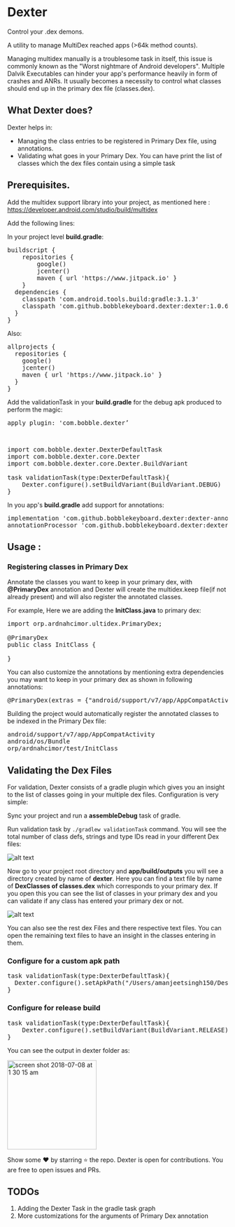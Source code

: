 # Dexter

Control your .dex demons.

A utility to manage MultiDex reached apps (>64k method counts).

Managing multidex manually is a troublesome task in itself, this issue is commonly known as the "Worst nightmare of Android developers". Multiple Dalvik Executables can hinder your app's performance heavily in form of crashes and ANRs. It usually becomes a necessity to control what classes should end up in the primary dex file (classes.dex).

<h2>What Dexter does?</h2>
Dexter helps in:<br>
<ul>
<li>Managing the class entries to be registered in Primary Dex file, using annotations.</li>
<li>Validating what goes in your Primary Dex. You can have print the list of classes which the dex files contain using a simple task</li>
</ul>

<h2>Prerequisites.</h2>

Add the multidex support library into your project, as mentioned here : https://developer.android.com/studio/build/multidex

Add the following lines:

In your project level <b>build.gradle</b>:
<pre>
buildscript {
    repositories {
        google()
        jcenter()
        maven { url 'https://www.jitpack.io' }
    }
  dependencies {
    classpath 'com.android.tools.build:gradle:3.1.3'
    classpath 'com.github.bobblekeyboard.dexter:dexter:1.0.6'
  }
}
</pre>
Also:
<pre>
allprojects {
  repositories {
    google()
    jcenter()
    maven { url 'https://www.jitpack.io' }
  }
}
</pre>

Add the validationTask in your <b>build.gradle</b> for the debug apk produced to perform the magic:
<pre>apply plugin: 'com.bobble.dexter’</pre><br>

<pre>
import com.bobble.dexter.DexterDefaultTask
import com.bobble.dexter.core.Dexter
import com.bobble.dexter.core.Dexter.BuildVariant

task validationTask(type:DexterDefaultTask){
    Dexter.configure().setBuildVariant(BuildVariant.DEBUG)
}
</pre>

In you app's <b>build.gradle</b> add support for annotations:

<pre>
implementation 'com.github.bobblekeyboard.dexter:dexter-annotations:1.0.6’
annotationProcessor 'com.github.bobblekeyboard.dexter:dexter-processors:1.0.6’
</pre>

<h2>Usage :</h2>

<h3>Registering classes in Primary Dex</h3>

Annotate the classes you want to keep in your primary dex, with <b>@PrimaryDex</b> annotation and Dexter will create the multidex.keep file(if not already present) and will also register the annotated classes. 

For example, Here we are adding the <b>InitClass.java</b> to primary dex:
<pre>
import orp.ardnahcimor.ultidex.PrimaryDex;

@PrimaryDex
public class InitClass {

}
</pre>
You can also customize the annotations by mentioning extra dependencies you may want to keep in your primary dex as shown in following annotations:
<pre>
@PrimaryDex(extras = {"android/support/v7/app/AppCompatActivity", "android/os/Bundle"})
</pre>

Building the project would automatically register the annotated classes to be indexed in the Primary Dex file:
<pre>
android/support/v7/app/AppCompatActivity
android/os/Bundle
orp/ardnahcimor/test/InitClass
</pre>

<h2>Validating the Dex Files</h2>
For validation, Dexter consists of a gradle plugin which gives you an insight to the list of classes going in your multiple dex files. Configuration is very simple:<br>

Sync your project and run a <b>assembleDebug</b> task of gradle.

Run validation task by <code>./gradlew validationTask</code> command. You will see the total number of class defs, strings and type IDs read in your different Dex files:<br>

![alt text](https://user-images.githubusercontent.com/12881364/42413902-c847875a-8247-11e8-9870-4fa156b1610c.png)

Now go to your project root directory and <b>app/build/outputs</b> you will see a directory created by name of <b>dexter</b>. Here you can find a text file by name of <b>DexClasses of classes.dex</b> which corresponds to your primary dex. If you open this you can see the list of classes in your primary dex and you can validate if any class has entered your primary dex or not.<br>

![alt text](https://user-images.githubusercontent.com/12881364/42414417-bee2a64e-8252-11e8-900c-c1dca9d11587.png)

You can also see the rest dex Files and there respective text files. You can open the remaining text files to have an insight in the classes entering in them.

<h3>Configure for a custom apk path</h3>
<pre>
task validationTask(type:DexterDefaultTask){
  Dexter.configure().setApkPath("/Users/amanjeetsingh150/Desktop/app-debug.apk")
}
</pre>

<h3>Configure for release build</h3>
<pre>
task validationTask(type:DexterDefaultTask){
    Dexter.configure().setBuildVariant(BuildVariant.RELEASE)
}
</pre>

You can see the output in dexter folder as:<br>

<img width="204" alt="screen shot 2018-07-08 at 1 30 15 am" src="https://user-images.githubusercontent.com/12881364/42414423-ebdf47ec-8252-11e8-93a6-148779a9aa0a.png">



Show some :heart: by starring :star: the repo. Dexter is open for contributions. You are free to open issues and PRs.
<h2>TODOs</h2>
<ol>
<li>Adding the Dexter Task in the gradle task graph</li>
<li>More customizations for the arguments of Primary Dex annotation</li>
</ol>

